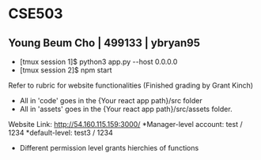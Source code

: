 # CSE503
## Young Beum Cho | 499133 | ybryan95
* [tmux session 1]$ python3 app.py --host 0.0.0.0
* [tmux session 2]$ npm start

Refer to rubric for website functionalities (Finished grading by Grant Kinch)
* All in 'code' goes in the {Your react app path}/src folder
* All in 'assets' goes in the {Your react app path}/src/assets folder.

Website Link: http://54.160.115.159:3000/
*Manager-level account: test / 1234
*default-level: test3 / 1234

- Different permission level grants hierchies of functions

